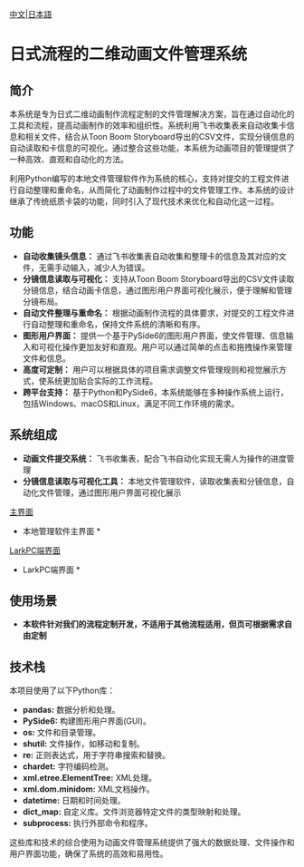 [中文](README_zh.md)|[日本語](README.md)

# 日式流程的二维动画文件管理系统

## 简介
本系统是专为日式二维动画制作流程定制的文件管理解决方案，旨在通过自动化的工具和流程，提高动画制作的效率和组织性。系统利用飞书收集表来自动收集卡信息和相关文件，结合从Toon Boom Storyboard导出的CSV文件，实现分镜信息的自动读取和卡信息的可视化。通过整合这些功能，本系统为动画项目的管理提供了一种高效、直观和自动化的方法。

利用Python编写的本地文件管理软件作为系统的核心，支持对提交的工程文件进行自动整理和重命名，从而简化了动画制作过程中的文件管理工作。本系统的设计继承了传统纸质卡袋的功能，同时引入了现代技术来优化和自动化这一过程。

## 功能
- **自动收集镜头信息：** 通过飞书收集表自动收集和整理卡的信息及其对应的文件，无需手动输入，减少人为错误。
- **分镜信息读取与可视化：** 支持从Toon Boom Storyboard导出的CSV文件读取分镜信息，结合动画卡信息，通过图形用户界面可视化展示，便于理解和管理分镜布局。
- **自动文件整理与重命名：** 根据动画制作流程的具体要求，对提交的工程文件进行自动整理和重命名，保持文件系统的清晰和有序。
- **图形用户界面：** 提供一个基于PySide6的图形用户界面，使文件管理、信息输入和可视化操作更加友好和直观。用户可以通过简单的点击和拖拽操作来管理文件和信息。
- **高度可定制：** 用户可以根据具体的项目需求调整文件管理规则和视觉展示方式，使系统更加贴合实际的工作流程。
- **跨平台支持：** 基于Python和PySide6，本系统能够在多种操作系统上运行，包括Windows、macOS和Linux，满足不同工作环境的需求。

## 系统组成
- **动画文件提交系统：** 飞书收集表，配合飞书自动化实现无需人为操作的进度管理
- **分镜信息读取与可视化工具：** 本地文件管理软件，读取收集表和分镜信息，自动化文件管理，通过图形用户界面可视化展示

[主界面](https://github.com/ChenxingM/AnimeProjectManager/blob/main/97_scs/main_window.png "主界面")
* 本地管理软件主界面 *

[LarkPC端界面](https://github.com/ChenxingM/AnimeProjectManager/blob/main/97_scs/lark_pc.png "LarkPC端界面")
* LarkPC端界面 *

## 使用场景
- **本软件针对我们的流程定制开发，不适用于其他流程适用，但页可根据需求自由定制**

## 技术栈

本项目使用了以下Python库：

- **pandas:** 数据分析和处理。
- **PySide6:** 构建图形用户界面(GUI)。
- **os:** 文件和目录管理。
- **shutil:** 文件操作，如移动和复制。
- **re:** 正则表达式，用于字符串搜索和替换。
- **chardet:** 字符编码检测。
- **xml.etree.ElementTree:** XML处理。
- **xml.dom.minidom:** XML文档操作。
- **datetime:** 日期和时间处理。
- **dict_map:** 自定义库。文件浏览器特定文件的类型映射和处理。
- **subprocess:** 执行外部命令和程序。

这些库和技术的综合使用为动画文件管理系统提供了强大的数据处理、文件操作和用户界面功能，确保了系统的高效和易用性。



